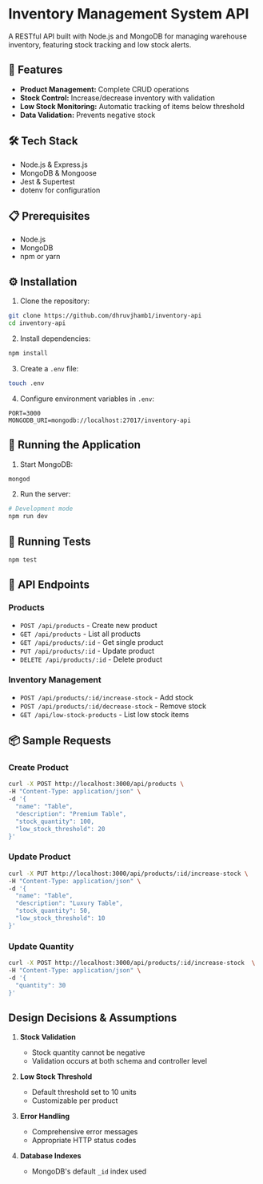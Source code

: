 # Inventory Management System API

A RESTful API built with Node.js and MongoDB for managing warehouse inventory, featuring stock tracking and low stock alerts.

## 🚀 Features

- **Product Management:** Complete CRUD operations
- **Stock Control:** Increase/decrease inventory with validation
- **Low Stock Monitoring:** Automatic tracking of items below threshold
- **Data Validation:** Prevents negative stock

## 🛠️ Tech Stack

- Node.js & Express.js
- MongoDB & Mongoose
- Jest & Supertest
- dotenv for configuration

## 📋 Prerequisites

- Node.js
- MongoDB
- npm or yarn

## ⚙️ Installation

1. Clone the repository:
```bash
git clone https://github.com/dhruvjhamb1/inventory-api
cd inventory-api
```

2. Install dependencies:
```bash
npm install
```

3. Create a `.env` file:
```bash
touch .env
```

4. Configure environment variables in `.env`:
```
PORT=3000
MONGODB_URI=mongodb://localhost:27017/inventory-api
```

## 🚀 Running the Application

1. Start MongoDB:
```bash
mongod
```

2. Run the server:
```bash
# Development mode
npm run dev
```

## 🧪 Running Tests

```bash
npm test
```

## 📝 API Endpoints

### Products
- `POST /api/products` - Create new product
- `GET /api/products` - List all products
- `GET /api/products/:id` - Get single product
- `PUT /api/products/:id` - Update product
- `DELETE /api/products/:id` - Delete product

### Inventory Management
- `POST /api/products/:id/increase-stock` - Add stock
- `POST /api/products/:id/decrease-stock` - Remove stock
- `GET /api/low-stock-products` - List low stock items

## 📦 Sample Requests

### Create Product
```bash
curl -X POST http://localhost:3000/api/products \
-H "Content-Type: application/json" \
-d '{
  "name": "Table",
  "description": "Premium Table",
  "stock_quantity": 100,
  "low_stock_threshold": 20
}'
```

### Update Product
```bash
curl -X PUT http://localhost:3000/api/products/:id/increase-stock \
-H "Content-Type: application/json" \
-d '{
  "name": "Table",
  "description": "Luxury Table",
  "stock_quantity": 50,
  "low_stock_threshold": 10
}'
```

### Update Quantity
```bash
curl -X POST http://localhost:3000/api/products/:id/increase-stock  \
-H "Content-Type: application/json" \
-d '{
  "quantity": 30
}'
```

## Design Decisions & Assumptions

1. **Stock Validation**
   - Stock quantity cannot be negative
   - Validation occurs at both schema and controller level

2. **Low Stock Threshold**
   - Default threshold set to 10 units
   - Customizable per product

3. **Error Handling**
   - Comprehensive error messages
   - Appropriate HTTP status codes

4. **Database Indexes**
   - MongoDB's default `_id` index used